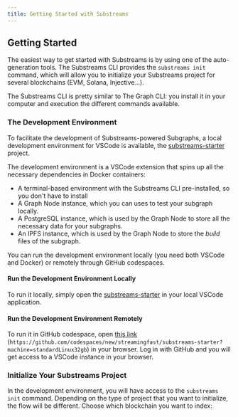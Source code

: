 ```yaml
---
title: Getting Started with Substreams
---
```


## Getting Started

The easiest way to get started with Substreams is by using one of the auto-generation tools. The Substreams CLI provides the `substreams init` command, which will allow you to initialize your Substreams project for several blockchains (EVM, Solana, Injective...).

The Substreams CLI is pretty similar to The Graph CLI: you install it in your computer and execution the different commands available.

### The Development Environment

To facilitate the development of Substreams-powered Subgraphs, a local development environment for VSCode is available, the [substreams-starter](https://github.com/streamingfast/substreams-starter) project.

The development environment is a VSCode extension that spins up all the necessary dependencies in Docker containers:
- A terminal-based environment with the Substreams CLI pre-installed, so you don't have to install 
- A Graph Node instance, which you can uses to test your subgraph locally.
- A PostgreSQL instance, which is used by the Graph Node to store all the necessary data for your subgraphs.
- An IPFS instance, which is used by the Graph Node to store the _build_ files of the subgraph.

You can run the development environment locally (you need both VSCode and Docker) or remotely through GitHub codespaces.

#### Run the Development Environment Locally

To run it locally, simply open the [substreams-starter](https://github.com/streamingfast/substreams-starter) in your local VSCode application.

#### Run the Development Environment Remotely

To run it in GitHub codespace, open [this link](https://github.com/codespaces/new/streamingfast/substreams-starter?machine=standardLinux32gb) (`https://github.com/codespaces/new/streamingfast/substreams-starter?machine=standardLinux32gb`) in your browser. Log in with GitHub and you will get access to a VSCode instance in your browser.

### Initialize Your Substreams Project

In the development environment, you will have access to the `substreams init` command. Depending on the type of project that you want to initialize, the flow will be different. Choose which blockchain you want to index:




